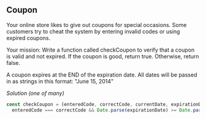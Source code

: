 ## Coupon

Your online store likes to give out coupons for special occasions. Some customers try to cheat the system by entering
invalid codes or using expired coupons.

Your mission:
Write a function called checkCoupon to verify that a coupon is valid and not expired. If the coupon is good, return
true. Otherwise, return false.

A coupon expires at the END of the expiration date. All dates will be passed in as strings in this format:
"June 15, 2014"

*Solution (one of many)*

```javascript
const checkCoupon = (enteredCode, correctCode, currentDate, expirationDate) =>
  enteredCode === correctCode && Date.parse(expirationDate) >= Date.parse(currentDate)
```
